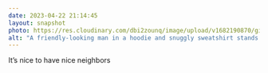 ```yaml
---
date: 2023-04-22 21:14:45
layout: snapshot
photo: https://res.cloudinary.com/dbi2zounq/image/upload/v1682190870/gi3ra1pjaeltspz39ytl.jpg
alt: "A friendly-looking man in a hoodie and snuggly sweatshirt stands by a canal."
---
```

It’s nice to have nice neighbors
